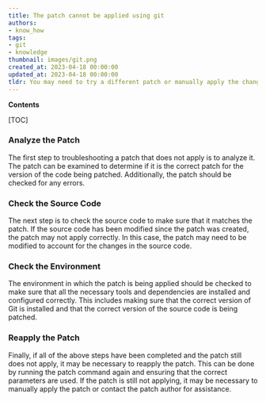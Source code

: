 ```yaml
---
title: The patch cannot be applied using git
authors:
- know_how
tags:
- git
- knowledge
thumbnail: images/git.png
created_at: 2023-04-18 00:00:00
updated_at: 2023-04-18 00:00:00
tldr: You may need to try a different patch or manually apply the changes.
---
```


**Contents**

[TOC]

### Analyze the Patch

The first step to troubleshooting a patch that does not apply is to analyze it. The patch can be examined to determine if it is the correct patch for the version of the code being patched. Additionally, the patch should be checked for any errors.

### Check the Source Code

The next step is to check the source code to make sure that it matches the patch. If the source code has been modified since the patch was created, the patch may not apply correctly. In this case, the patch may need to be modified to account for the changes in the source code.

### Check the Environment

The environment in which the patch is being applied should be checked to make sure that all the necessary tools and dependencies are installed and configured correctly. This includes making sure that the correct version of Git is installed and that the correct version of the source code is being patched.

### Reapply the Patch

Finally, if all of the above steps have been completed and the patch still does not apply, it may be necessary to reapply the patch. This can be done by running the patch command again and ensuring that the correct parameters are used. If the patch is still not applying, it may be necessary to manually apply the patch or contact the patch author for assistance.
